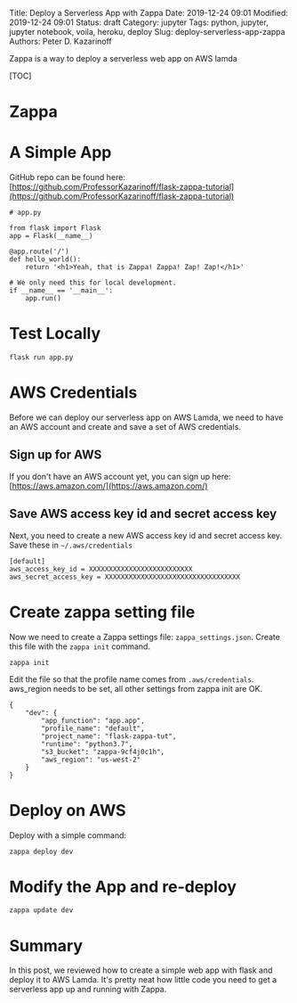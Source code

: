 Title: Deploy a Serverless App with Zappa
Date: 2019-12-24 09:01
Modified: 2019-12-24 09:01
Status: draft
Category: jupyter
Tags: python, jupyter, jupyter notebook, voila, heroku, deploy
Slug: deploy-serverless-app-zappa
Authors: Peter D. Kazarinoff

Zappa is a way to deploy a serverless web app on AWS lamda

[TOC]

# Zappa

# A Simple App

GitHub repo can be found here: [https://github.com/ProfessorKazarinoff/flask-zappa-tutorial](https://github.com/ProfessorKazarinoff/flask-zappa-tutorial)

```text
# app.py

from flask import Flask
app = Flask(__name__)

@app.route('/')
def hello_world():
    return '<h1>Yeah, that is Zappa! Zappa! Zap! Zap!</h1>'

# We only need this for local development.
if __name__ == '__main__':
    app.run()
```

# Test Locally

```text
flask run app.py
```

# AWS Credentials

Before we can deploy our serverless app on AWS Lamda, we need to have an AWS account and create and save a set of AWS credentials.

## Sign up for AWS
If you don't have an AWS account yet, you can sign up here: [https://aws.amazon.com/](https://aws.amazon.com/)

## Save AWS access key id and secret access key

Next, you need to create a new AWS access key id and secret access key. Save these in ```~/.aws/credentials```

```text
[default]
aws_access_key_id = XXXXXXXXXXXXXXXXXXXXXXXXXX
aws_secret_access_key = XXXXXXXXXXXXXXXXXXXXXXXXXXXXXXXXXX
```

# Create zappa setting file

Now we need to create a Zappa settings file: ```zappa_settings.json```. Create this file with the ```zappa init``` command.

```text
zappa init
```

Edit the file so that the profile name comes from ```.aws/credentials```. aws_region needs to be set, all other settings from zappa init are OK.

```text
{
    "dev": {
        "app_function": "app.app",
        "profile_name": "default",
        "project_name": "flask-zappa-tut",
        "runtime": "python3.7",
        "s3_bucket": "zappa-9cf4j0c1h",
        "aws_region": "us-west-2"
    }
}
```

# Deploy on AWS

Deploy with a simple command:

```text
zappa deploy dev
```

# Modify the App and re-deploy

```text
zappa update dev
```

# Summary
In this post, we reviewed how to create a simple web app with flask and deploy it to AWS Lamda. It's pretty neat how little code you need to get a serverless app up and running with Zappa.
